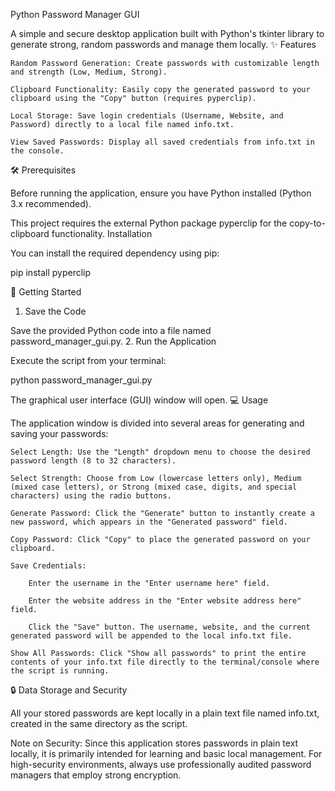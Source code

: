 Python Password Manager GUI

A simple and secure desktop application built with Python's tkinter library to generate strong, random passwords and manage them locally.
✨ Features

    Random Password Generation: Create passwords with customizable length and strength (Low, Medium, Strong).

    Clipboard Functionality: Easily copy the generated password to your clipboard using the "Copy" button (requires pyperclip).

    Local Storage: Save login credentials (Username, Website, and Password) directly to a local file named info.txt.

    View Saved Passwords: Display all saved credentials from info.txt in the console.

🛠️ Prerequisites

Before running the application, ensure you have Python installed (Python 3.x recommended).

This project requires the external Python package pyperclip for the copy-to-clipboard functionality.
Installation

You can install the required dependency using pip:

pip install pyperclip

🚀 Getting Started
1. Save the Code

Save the provided Python code into a file named password_manager_gui.py.
2. Run the Application

Execute the script from your terminal:

python password_manager_gui.py

The graphical user interface (GUI) window will open.
💻 Usage

The application window is divided into several areas for generating and saving your passwords:

    Select Length: Use the "Length" dropdown menu to choose the desired password length (8 to 32 characters).

    Select Strength: Choose from Low (lowercase letters only), Medium (mixed case letters), or Strong (mixed case, digits, and special characters) using the radio buttons.

    Generate Password: Click the "Generate" button to instantly create a new password, which appears in the "Generated password" field.

    Copy Password: Click "Copy" to place the generated password on your clipboard.

    Save Credentials:

        Enter the username in the "Enter username here" field.

        Enter the website address in the "Enter website address here" field.

        Click the "Save" button. The username, website, and the current generated password will be appended to the local info.txt file.

    Show All Passwords: Click "Show all passwords" to print the entire contents of your info.txt file directly to the terminal/console where the script is running.

🔒 Data Storage and Security

All your stored passwords are kept locally in a plain text file named info.txt, created in the same directory as the script.

Note on Security: Since this application stores passwords in plain text locally, it is primarily intended for learning and basic local management. For high-security environments, always use professionally audited password managers that employ strong encryption.
